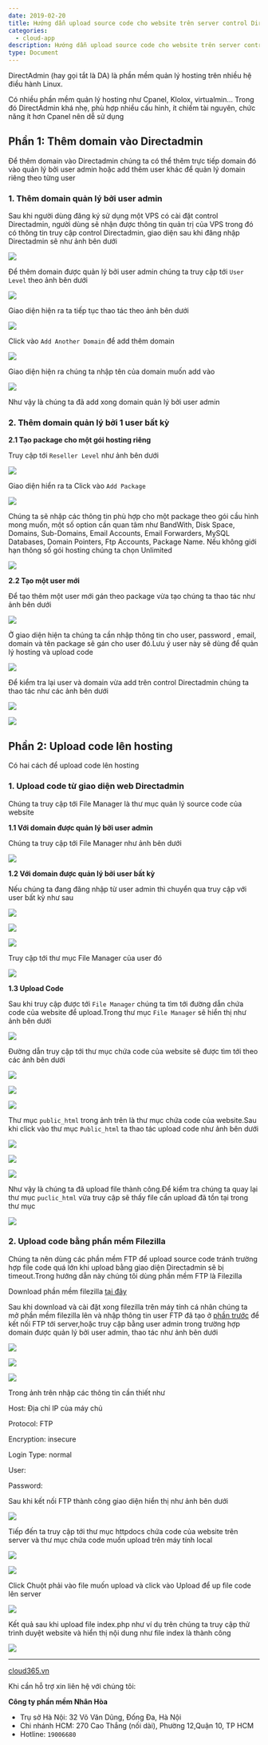 ```yaml
---
date: 2019-02-20
title: Hướng dẫn upload source code cho website trên server control Directadmin
categories:
  - cloud-app
description: Hướng dẫn upload source code cho website trên server control Directadmin
type: Document
---
```


DirectAdmin (hay gọi tắt là DA) là phần mềm quản lý hosting trên nhiều hệ điều hành Linux.

Có nhiều phần mềm quản lý hosting như Cpanel, Klolox, virtualmin… Trong đó DirectAdmin khá nhẹ, phù hợp nhiều cấu hình, ít chiếm tài nguyên, chức năng ít hơn Cpanel nên dễ sử dụng

## Phần 1: Thêm domain vào Directadmin 

Để thêm domain vào Directadmin chúng ta có thể thêm trực tiếp domain đó vào quản lý bởi user admin hoặc add thêm user khác để quản lý domain riêng theo từng user 

### 1. Thêm domain quản lý bởi user admin
Sau khi người dùng đăng ký sử dụng một VPS có cài đặt control Directadmin, người dùng sẽ nhận được thông tin quản trị của VPS trong đó có thông tin truy cập control Directadmin, giao diện sau khi đăng nhập Directadmin sẽ như ảnh bên dưới

![](/images/img-upload-code-DA/1.png)

Để thêm domain được quản lý bởi user admin chúng ta truy cập tới `User Level` theo ảnh bên dưới

![](/images/img-upload-code-DA/2.png)

Giao diện hiện ra ta tiếp tục thao tác theo ảnh bên dưới

![](/images/img-upload-code-DA/3.png)

Click vào `Add Another Domain` để add thêm domain

![](/images/img-upload-code-DA/4.png)

Giao diện hiện ra chúng ta nhập tên của domain muốn add vào 

![](/images/img-upload-code-DA/5.png)

Như vậy là chúng ta đã add xong domain quản lý bởi user admin

### 2. Thêm domain quản lý bởi 1 user bất kỳ

**2.1 Tạo package cho một gói hosting riêng**

Truy cập tới `Reseller Level` như ảnh bên dưới

![](/images/img-upload-code-DA/6.png)

Giao diện hiển ra ta Click vào `Add Package`

![](/images/img-upload-code-DA/7.png)

Chúng ta sẽ nhập các thông tin phù hợp cho một package theo gói cầu hình mong muốn, một số option cần quan tâm như BandWith, Disk Space, Domains, Sub-Domains, Email Accounts, Email Forwarders, MySQL Databases, Domain Pointers, Ftp Accounts, Package Name. Nếu không giới hạn thông số gói hosting chúng ta chọn Unlimited

![](/images/img-upload-code-DA/8.png)

<a name="thongtin"></a>
**2.2 Tạo một user mới**

Để tạo thêm một user mới gán theo package vừa tạo chúng ta thao tác như ảnh bên dưới

![](/images/img-upload-code-DA/9.png)

Ở giao diện hiện ta chúng ta cần nhập thông tin cho user, password , email, domain và tên package sẽ gán cho user đó.Lưu ý user này sẽ dùng để quản lý hosting và upload code

![](/images/img-upload-code-DA/10.png)

Để kiểm tra lại user và domain vừa add trên control Directadmin chúng ta thao tác như các ảnh bên dưới

![](/images/img-upload-code-DA/11.png)

![](/images/img-upload-code-DA/12.png)

## Phần 2: Upload code lên hosting

Có hai cách để upload code lên hosting

### 1. Upload code từ giao diện web Directadmin 

Chúng ta truy cập tới File Manager là thư mục quản lý source code của website

**1.1 Với domain được quản lý bởi user admin**

Chúng ta truy cập tới File Manager như ảnh bên dưới

![](/images/img-upload-code-DA/13.png)

**1.2 Với domain được quản lý bởi user bất kỳ**

Nếu chúng ta đang đăng nhập từ user admin thì chuyển qua truy cập với user bất kỳ như sau

![](/images/img-upload-code-DA/14.png)

![](/images/img-upload-code-DA/15.png)

![](/images/img-upload-code-DA/16.png)

Truy cập tới thư mục File Manager của user đó

![](/images/img-upload-code-DA/17.png)

**1.3 Upload Code**

Sau khi truy cập được tới `File Manager` chúng ta tìm tới đường dẫn chứa code của website để upload.Trong thư mục `File Manager` sẽ hiển thị như ảnh bên dưới

![](/images/img-upload-code-DA/18.png)

Đường dẫn truy cập tới thư mục chứa code của website sẽ được tìm tới theo các ảnh bên dưới

![](/images/img-upload-code-DA/19.png)

![](/images/img-upload-code-DA/20.png)

![](/images/img-upload-code-DA/21.png)

Thư mục `public_html` trong ảnh trên là thư mục chứa code của website.Sau khi click vào thư mục `Public_html` ta thao tác upload code như ảnh bên dưới

![](/images/img-upload-code-DA/22.png)

![](/images/img-upload-code-DA/23.png)

![](/images/img-upload-code-DA/24.png)

Như vậy là chúng ta đã upload file thành công.Để kiểm tra chúng ta quay lại thư mục `puclic_html` vừa truy cập sẽ thấy file cần upload đã tồn tại trong thư mục

![](/images/img-upload-code-DA/25.png)

### 2. Upload code bằng phần mềm Filezilla

Chúng ta nên dùng các phần mềm FTP để upload source code tránh trường hợp file code quá lớn khi upload bằng giao diện Directadmin sẽ bị timeout.Trong hướng dẫn này chúng tôi dùng phần mềm FTP là Filezilla

Download phần mềm filezilla <a href="https://filezilla-project.org/" target="_blank">tại đây</a>

Sau khi download và cài đặt xong filezilla trên máy tính cá nhân chúng ta mở phần mềm filezilla lên và nhập thông tin user FTP đã tạo ở [phần trước](#thongtin) để kết nối FTP tới server,hoặc truy cập bằng user admin trong trường hợp domain được quản lý bởi user admin, thao tác như ảnh bên dưới

![](/images/img-upload-code-cho-website-Plesk/8.png)

![](/images/img-upload-code-cho-website-Plesk/9.png)

![](/images/img-upload-code-cho-website-Plesk/10.png)

Trong ảnh trên nhập các thông tin cần thiết như

Host: Địa chỉ IP của máy chủ

Protocol: FTP

Encryption: insecure 

Login Type: normal 

User: 

Password: 

Sau khi kết nối FTP thành công giao diện hiển thị như ảnh bên dưới

![](/images/img-upload-code-cho-website-Plesk/11.png)

Tiếp đến ta truy cập tới thư mục httpdocs chứa code của website trên server và thư mục chứa code muốn upload trên máy tính local

![](/images/img-upload-code-cho-website-Plesk/12.png)

![](/images/img-upload-code-cho-website-Plesk/13.png)

Click Chuột phải vào file muốn upload và click vào Upload để up file code lên server

![](/images/img-upload-code-cho-website-Plesk/14.png)

Kết quả sau khi upload file index.php như ví dụ trên chúng ta truy cập thử trình duyệt website và hiển thị nội dung như file index là thành công

![](/images/img-upload-code-DA/26.png)

---
<a href="https://cloud365.vn/" target="_blank">cloud365.vn</a>

Khi cần hỗ trợ xin liên hệ với chúng tôi:

**Công ty phần mềm Nhân Hòa**
- Trụ sở Hà Nội: 32 Võ Văn Dũng, Đống Đa, Hà Nội
- Chi nhánh HCM: 270 Cao Thắng (nối dài), Phường 12,Quận 10, TP HCM
- Hotline: `19006680`




